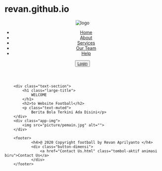 # revan.github.io
<html lang="en" dir="ltr">
<head>
    <meta charset="UTF-8">
    <meta name="viewport" content="width=device-width, initial-scale=1">
    <title>Website Saya</title>
    <link rel="stylesheet" href="web.css">
</head>
<body>
    <header>
        <div class="container">
            <nav>
                <div class="nav-brand">
                    <img class="logo" src="picture/bola.jpg" alt="logo">
                </div>
                <div class="nav-items">
                    <ul class="nav-links">
                        <li><a href="#" class="nav-link active">Home</a></li>
                        <li><a href="#" class="nav-link">About</a></li>
                        <li><a href="#" class="nav-link">Services</a></li>
                        <li><a href="#" class="nav-link">Our Team</a></li>
                        <li><a href="#" class="nav-link">Help</a></li>
                    </ul>
                    <button class="btn-secondary">
                        <a href="Login.html" class="login">Login</a>
                    </button>
                </div>
            </nav>
        </div>
    </header>

        <div class="text-section">
            <h1 class="large-title">
                WELCOME
            </h1>
            <h2>to Website Football</h2>
            <p class="text-muted">
                Berita Bola Terkini Ada Disini</p>
        </div>
        <div class="app-img">
            <img src="picture/pemain.jpg" alt="">
        </div>

        <footer>
                <h4>@ 2020 Copyright football by Revan Aprilyanto </h4>
                <div class="button-dimensi">
                    <a href="Contact Us.html" class="tombol-aktif animasi biru">Contact Us</a>
                </div>
        </footer>
</body>
</html>

